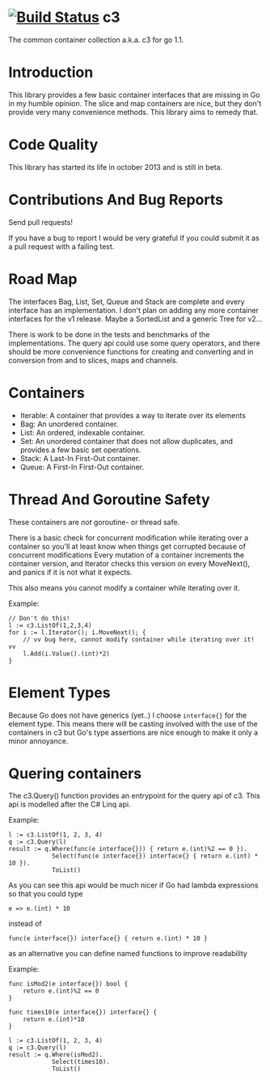 [![Build Status](https://travis-ci.org/ReSc/c3.png?branch=master)](https://travis-ci.org/ReSc/c3)
c3
==

The common container collection a.k.a. c3 for go 1.1.


Introduction
============

This library provides a few basic container interfaces that are missing in Go
in my humble opinion. The slice and map containers are nice, but they don't provide
very many convenience methods. This library aims to remedy that.

Code Quality
============

This library has started its life in october 2013 and is still in beta.

Contributions And Bug Reports
=============================

Send pull requests! 

If you have a bug to report I would be very grateful If
you could submit it as a pull request with a failing test.


Road Map
========

The interfaces Bag, List, Set, Queue and Stack are complete and every 
interface has an implementation.
I don't plan on adding any more container interfaces for the v1 release. 
Maybe a SortedList and a generic Tree for v2...

There is work to be done in the tests and benchmarks of the implementations.
The query api could use some query operators, and there should be more convenience
functions for creating and converting 
and in conversion from and to slices, maps and channels.

Containers
==========

 - Iterable: A container that provides a way to iterate over its elements
 - Bag: An unordered container.
 - List: An ordered, indexable container.
 - Set: An unordered container that does not allow duplicates, and provides a few basic set operations.
 - Stack: A Last-In First-Out container.
 - Queue: A First-In First-Out container.

Thread And Goroutine Safety
===========================

These containers are _not_ goroutine- or thread safe.

There is a basic check for concurrent modification while iterating over a container
so you'll at least know when things get corrupted because of concurrent modifications
Every mutation of a container increments the container version, and Iterator checks
this version on every MoveNext(), and panics if it is not what it expects.

This also means you cannot modify a container while iterating over it.

Example:

	// Don't do this!
	l := c3.ListOf(1,2,3,4)
	for i := l.Iterator(); i.MoveNext(); {
		// vv bug here, cannot modify container while iterating over it! vv
		l.Add(i.Value().(int)*2)
	}

Element Types
=============

Because Go does not have generics (yet..) I choose <code>interface{}</code> for the element type.
This means there will be casting involved with the use of the containers in c3
but Go's type assertions are nice enough to make it only a minor annoyance.

Quering containers
==================

The c3.Query() function provides an entrypoint for the query api of c3.
This api is modelled after the C# Linq api.

Example:

	l := c3.ListOf(1, 2, 3, 4)
	q := c3.Query(l)
	result := q.Where(func(e interface{})) { return e.(int)%2 == 0 }).
	            Select(func(e interface{}) interface{} { return e.(int) * 10 }).
				ToList()

As you can see this api would be much nicer if Go had lambda expressions so that you could type

    e => e.(int) * 10
	
instead of

	func(e interface{}) interface{} { return e.(int) * 10 }
	
as an alternative you can define named functions to improve readability

Example:

	func isMod2(e interface{}) bool {
		return e.(int)%2 == 0
	} 
	
	func times10(e interface{}) interface{} {
		return e.(int)*10
	} 

	l := c3.ListOf(1, 2, 3, 4)
	q := c3.Query(l)
	result := q.Where(isMod2).
	            Select(times10).
				ToList()	










